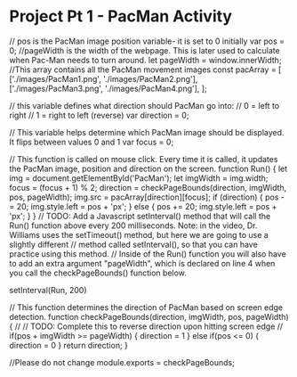 # Project Pt 1 - PacMan Activity
// pos is the PacMan image position variable- it is set to 0 initially
var pos = 0;
//pageWidth is the width of the webpage. This is later used to calculate when Pac-Man needs to turn around. 
let pageWidth = window.innerWidth;
//This array contains all the PacMan movement images
const pacArray = [
  ['./images/PacMan1.png', './images/PacMan2.png'],
  ['./images/PacMan3.png', './images/PacMan4.png'],
];

// this variable defines what direction should PacMan go into:
// 0 = left to right
// 1 = right to left (reverse)
var direction = 0;

// This variable helps determine which PacMan image should be displayed. It flips between values 0 and 1
var focus = 0;

// This function is called on mouse click. Every time it is called, it updates the PacMan image, position and direction on the screen.
function Run() {
  let img = document.getElementById('PacMan');
  let imgWidth = img.width;
  focus = (focus + 1) % 2;
  direction = checkPageBounds(direction, imgWidth, pos, pageWidth);
  img.src = pacArray[direction][focus];
  if (direction) {
    pos -= 20;
    img.style.left = pos + 'px';
  } else {
    pos += 20;
    img.style.left = pos + 'px';
  }
}
// TODO: Add a Javascript setInterval() method that will call the Run() function above every 200 milliseconds. Note: in the video, Dr. Williams uses the setTimeout() method, but here we are going to use a slightly different
// method called setInterval(), so that you can have practice using this method.
// Inside of the Run() function you will also have to add an extra argument "pageWidth", which is declared on line 4 when you call the checkPageBounds() function below. 

setInterval(Run, 200)

// This function determines the direction of PacMan based on screen edge detection. 
function checkPageBounds(direction, imgWidth, pos, pageWidth) {
  //
  // TODO: Complete this to reverse direction upon hitting screen edge
  //
  if(pos + imgWidth >= pageWidth)
  {
    direction = 1
  }
  else if(pos <= 0)
  {
    direction = 0
  }
  return direction;
}

//Please do not change
module.exports = checkPageBounds;